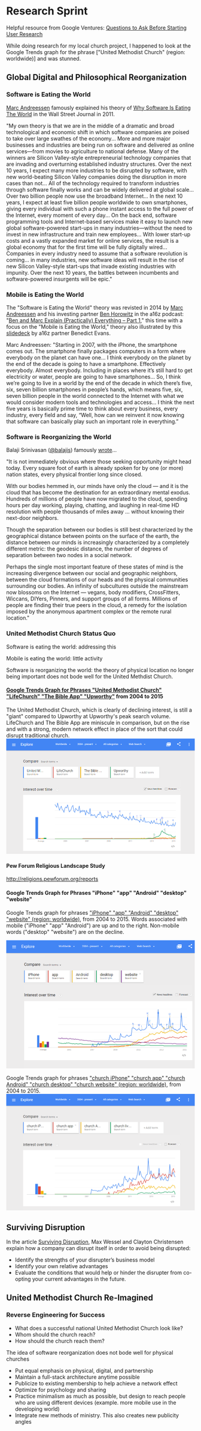 # Research Sprint

Helpful resource from Google Ventures: [Questions to Ask Before Starting User Research](http://www.gv.com/lib/questions-to-ask-before-starting-user-research)

While doing research for my local church project, I happened to look at the Google Trends graph for the phrase ["United Methodist Church" (region: worldwide)] and was stunned. 

## Global Digital and Philosophical Reorganization

### Software is Eating the World

[Marc Andreessen](https://twitter.com/pmarca) famously explained his theory of [Why Software Is Eating The World](http://online.wsj.com/article/SB10001424053111903480904576512250915629460.html) in the Wall Street Journal in 2011. 

"My own theory is that we are in the middle of a dramatic and broad technological and economic shift in which software companies are poised to take over large swathes of the economy... More and more major businesses and industries are being run on software and delivered as online services—from movies to agriculture to national defense. Many of the winners are Silicon Valley-style entrepreneurial technology companies that are invading and overturning established industry structures. Over the next 10 years, I expect many more industries to be disrupted by software, with new world-beating Silicon Valley companies doing the disruption in more cases than not... All of the technology required to transform industries through software finally works and can be widely delivered at global scale... Over two billion people now use the broadband Internet... In the next 10 years, I expect at least five billion people worldwide to own smartphones, giving every individual with such a phone instant access to the full power of the Internet, every moment of every day... On the back end, software programming tools and Internet-based services make it easy to launch new global software-powered start-ups in many industries—without the need to invest in new infrastructure and train new employees... With lower start-up costs and a vastly expanded market for online services, the result is a global economy that for the first time will be fully digitally wired... Companies in every industry need to assume that a software revolution is coming... in many industries, new software ideas will result in the rise of new Silicon Valley-style start-ups that invade existing industries with impunity. Over the next 10 years, the battles between incumbents and software-powered insurgents will be epic." 
### Mobile is Eating the World

The "Software is Eating the World" theory was revisted in 2014 by [Marc Andreessen](https://twitter.com/pmarca) and his investing partner [Ben Horowitz](https://twitter.com/bhorowitz) in the a16z podcast: "[Ben and Marc Explain (Practically) Everything – Part 1](http://a16z.com/2014/08/25/a16z-podcast-ben-and-marc-explain-practically-everything-part-1)," this time with a focus on the "Mobile is Eating the World," theory also illustrated by this [slidedeck](http://a16z.com/2014/10/28/mobile-is-eating-the-world) by a16z partner Benedict Evans.

Marc Andreessen: "Starting in 2007, with the iPhone, the smartphone comes out. The smartphone finally packages computers in a form where everybody on the planet can have one... I think everybody on the planet by the end of the decade is going to have a smartphone. Effectively everybody. Almost everybody. Including in places where it’s still hard to get electricity or water, people are going to have smartphones... So, I think we’re going to live in a world by the end of the decade in which there’s five, six, seven billion smartphones in people’s hands, which means five, six, seven billion people in the world connected to the Internet with what we would consider modern tools and technologies and access... I think the next five years is basically prime time to think about every business, every industry, every field and say, “Well, how can we reinvent it now knowing that software can basically play such an important role in everything.”

### Software is Reorganizing the World

Balaji Srinivasan ([@balajis](https://twitter.com/balajis)) famously [wrote](http://www.wired.com/2013/11/software-is-reorganizing-the-world-and-cloud-formations-could-lead-to-physical-nations)... 

"It is not immediately obvious where those seeking opportunity might head today. Every square foot of earth is already spoken for by one (or more) nation states, every physical frontier long since closed.

With our bodies hemmed in, our minds have only the cloud — and it is the cloud that has become the destination for an extraordinary mental exodus. Hundreds of millions of people have now migrated to the cloud, spending hours per day working, playing, chatting, and laughing in real-time HD resolution with people thousands of miles away … without knowing their next-door neighbors.

Though the separation between our bodies is still best characterized by the geographical distance between points on the surface of the earth, the distance between our minds is increasingly characterized by a completely different metric: the geodesic distance, the number of degrees of separation between two nodes in a social network. 

Perhaps the single most important feature of these states of mind is the increasing divergence between our social and geographic neighbors, between the cloud formations of our heads and the physical communities surrounding our bodies. An infinity of subcultures outside the mainstream now blossoms on the Internet — vegans, body modifiers, CrossFitters, Wiccans, DIYers, Pinners, and support groups of all forms. Millions of people are finding their true peers in the cloud, a remedy for the isolation imposed by the anonymous apartment complex or the remote rural location."

### United Methodist Church Status Quo
Software is eating the world: addressing this

Mobile is eating the world: little activity

Software is reorganizing the world: the theory of physical location no longer being important does not bode well for the United Methdist Church. 

#### [Google Trends Graph for Phrases "United Methodist Church" "LifeChurch" "The Bible App" "Upworthy"](http://www.google.com/trends/explore#q=United%20Methodist%20Church%2C%20LifeChurch%2C%20The%20Bible%20App%2C%20Upworthy&cmpt=q&tz=) from 2004 to 2015

The United Methodist Church, which is clearly of declining interest, is still a "giant" compared to Upworthy at Upworthy's peak search volume. LifeChurch and The Bible App are miniscule in comparison, but on the rise and with a strong, modern network effect in place of the sort that could disrupt traditional church.
![](google-maps-and-trends/google-trends-united-methodist-church-lifechurch-the-bible-app-upworthy.png)

#### Pew Forum Religious Landscape Study

http://religions.pewforum.org/reports

#### Google Trends Graph for Phrases "iPhone" "app" "Android" "desktop" "website"

Google Trends graph for phrases ["iPhone" "app" "Android" "desktop" "website" (region: worldwide)](http://www.google.com/trends/explore#q=iPhone%2C%20app%2C%20Android%2C%20desktop%2C%20website&cmpt=q&tz=), from 2004 to 2015. Words associated with mobile ("iPhone" "app" "Android") are up and to the right. Non-mobile words ("desktop" "website") are on the decline.

![](google-maps-and-trends/google-trends-iphone-app-android-desktop-website.png)

Google Trends graph for phrases ["church iPhone" "church app" "church Android" "church desktop" "church website" (region: worldwide)](http://www.google.com/trends/explore#q=church%20iPhone%2C%20church%20app%2C%20church%20Android%2C%20church%20livestream&cmpt=q&tz=), from 2004 to 2015.
![](google-maps-and-trends/google-trends-church-iphone-church-app-church-android-church-livestream.png)

## Surviving Disruption

In the article [Surviving Disruption](https://hbr.org/2012/12/surviving-disruption), Max Wessel and Clayton Christensen explain how a company can disrupt itself in order to avoid being disrupted:

* Identify the strengths of your disrupter’s business model
* Identify your own relative advantages
* Evaluate the conditions that would help or hinder the disrupter from co-opting your current advantages in the future.

## United Methodist Church Re-Imagined

### Reverse Engineering for Success
* What does a successful national United Methodist Church look like?
* Whom should the church reach?
* How should the church reach them?

The idea of software reorganization does not bode well for physical churches

* Put equal emphasis on physical, digital, and partnership
* Maintain a full-stack architecture anytime possible
* Publicize to existing membership to help achieve a network effect
* Optimize for psychology and sharing
* Practice minimalism as much as possible, but design to reach people who are using different devices (example. more mobile use in the developing world)
* Integrate new methods of ministry. This also creates new publicity angles
















